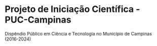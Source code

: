 # Projeto de Iniciação Científica - PUC-Campinas
Dispêndio Público em Ciência e Tecnologia no Município de Campinas (2016-2024)
